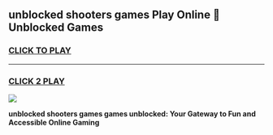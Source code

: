 
## unblocked shooters games Play Online 👋 Unblocked Games
<h3>
<a href="https://premium.freeplayer.one?title=unblocked_shooters_games&ref=19F">CLICK TO PLAY</a></h3>
<hr>

<h3>
<a href="https://premium.freeplayer.one?title=unblocked_shooters_games&ref=19F">CLICK 2 PLAY</a>
  
</h3>

<a href="https://premium.freeplayer.one?title=unblocked_shooters_games&ref=19F"><img src="https://clearcache.store/games.png"></a>


**unblocked shooters games games unblocked: Your Gateway to Fun and Accessible Online Gaming**
